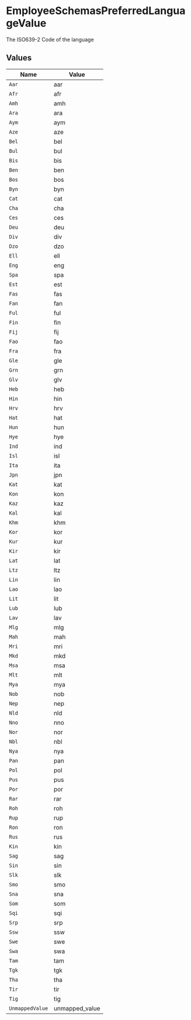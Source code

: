 # EmployeeSchemasPreferredLanguageValue

The ISO639-2 Code of the language


## Values

| Name            | Value           |
| --------------- | --------------- |
| `Aar`           | aar             |
| `Afr`           | afr             |
| `Amh`           | amh             |
| `Ara`           | ara             |
| `Aym`           | aym             |
| `Aze`           | aze             |
| `Bel`           | bel             |
| `Bul`           | bul             |
| `Bis`           | bis             |
| `Ben`           | ben             |
| `Bos`           | bos             |
| `Byn`           | byn             |
| `Cat`           | cat             |
| `Cha`           | cha             |
| `Ces`           | ces             |
| `Deu`           | deu             |
| `Div`           | div             |
| `Dzo`           | dzo             |
| `Ell`           | ell             |
| `Eng`           | eng             |
| `Spa`           | spa             |
| `Est`           | est             |
| `Fas`           | fas             |
| `Fan`           | fan             |
| `Ful`           | ful             |
| `Fin`           | fin             |
| `Fij`           | fij             |
| `Fao`           | fao             |
| `Fra`           | fra             |
| `Gle`           | gle             |
| `Grn`           | grn             |
| `Glv`           | glv             |
| `Heb`           | heb             |
| `Hin`           | hin             |
| `Hrv`           | hrv             |
| `Hat`           | hat             |
| `Hun`           | hun             |
| `Hye`           | hye             |
| `Ind`           | ind             |
| `Isl`           | isl             |
| `Ita`           | ita             |
| `Jpn`           | jpn             |
| `Kat`           | kat             |
| `Kon`           | kon             |
| `Kaz`           | kaz             |
| `Kal`           | kal             |
| `Khm`           | khm             |
| `Kor`           | kor             |
| `Kur`           | kur             |
| `Kir`           | kir             |
| `Lat`           | lat             |
| `Ltz`           | ltz             |
| `Lin`           | lin             |
| `Lao`           | lao             |
| `Lit`           | lit             |
| `Lub`           | lub             |
| `Lav`           | lav             |
| `Mlg`           | mlg             |
| `Mah`           | mah             |
| `Mri`           | mri             |
| `Mkd`           | mkd             |
| `Msa`           | msa             |
| `Mlt`           | mlt             |
| `Mya`           | mya             |
| `Nob`           | nob             |
| `Nep`           | nep             |
| `Nld`           | nld             |
| `Nno`           | nno             |
| `Nor`           | nor             |
| `Nbl`           | nbl             |
| `Nya`           | nya             |
| `Pan`           | pan             |
| `Pol`           | pol             |
| `Pus`           | pus             |
| `Por`           | por             |
| `Rar`           | rar             |
| `Roh`           | roh             |
| `Rup`           | rup             |
| `Ron`           | ron             |
| `Rus`           | rus             |
| `Kin`           | kin             |
| `Sag`           | sag             |
| `Sin`           | sin             |
| `Slk`           | slk             |
| `Smo`           | smo             |
| `Sna`           | sna             |
| `Som`           | som             |
| `Sqi`           | sqi             |
| `Srp`           | srp             |
| `Ssw`           | ssw             |
| `Swe`           | swe             |
| `Swa`           | swa             |
| `Tam`           | tam             |
| `Tgk`           | tgk             |
| `Tha`           | tha             |
| `Tir`           | tir             |
| `Tig`           | tig             |
| `UnmappedValue` | unmapped_value  |